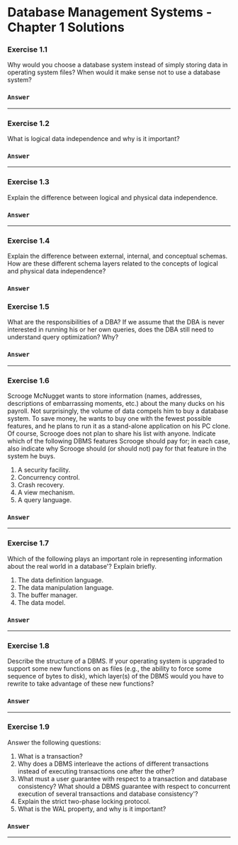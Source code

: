 # Database Management Systems - Chapter 1 Solutions

### Exercise 1.1

Why would you choose a database system instead of simply storing data in
operating system files? When would it make sense not to use a database system?

### `Answer`

***
### Exercise 1.2
What is logical data independence and why is it important?

### `Answer`

***
### Exercise 1.3
Explain the difference between logical and physical data independence.

### `Answer`

***
### Exercise 1.4
Explain the difference between external, internal, and conceptual schemas. How are these different schema layers related to the concepts of logical and physical data independence?

### `Answer`

### Exercise 1.5
What are the responsibilities of a DBA? If we assume that the DBA is never interested in running his or her own queries, does the DBA still need to understand query optimization? Why?

### `Answer`

***
### Exercise 1.6

Scrooge McNugget wants to store information (names, addresses, descriptions of embarrassing moments, etc.) about the many ducks on his payroll. Not surprisingly, the volume of data compels him to buy a database system. To save money, he wants to buy one with the fewest possible features, and he plans to run it as a stand-alone application on his PC clone. Of course, Scrooge does not plan to share his list with anyone. Indicate which of the following DBMS features Scrooge should pay for; in each case, also indicate why Scrooge should (or should not) pay for that feature in the system he buys.
1. A security facility.
2. Concurrency control.
3. Crash recovery.
4. A view mechanism.
5. A query language.


### `Answer`

***
### Exercise 1.7
Which of the following plays an important role in representing information about the real world in a database'? Explain briefly.
1. The data definition language.
2. The data manipulation language.
3. The buffer manager.
4. The data model.


### `Answer`

***
### Exercise 1.8
Describe the structure of a DBMS. If your operating system is upgraded to
support some new functions on as files (e.g., the ability to force some sequence of bytes to
disk), which layer(s) of the DBMS would you have to rewrite to take advantage of these new
functions?


### `Answer`

***
### Exercise 1.9
Answer the following questions:
1. What is a transaction?
2. Why does a DBMS interleave the actions of different transactions instead of executing
transactions one after the other?
3. What must a user guarantee with respect to a transaction and database consistency?
What should a DBMS guarantee with respect to concurrent execution of several transactions
and database consistency'?
4. Explain the strict two-phase locking protocol.
5. What is the WAL property, and why is it important?

### `Answer`

***
